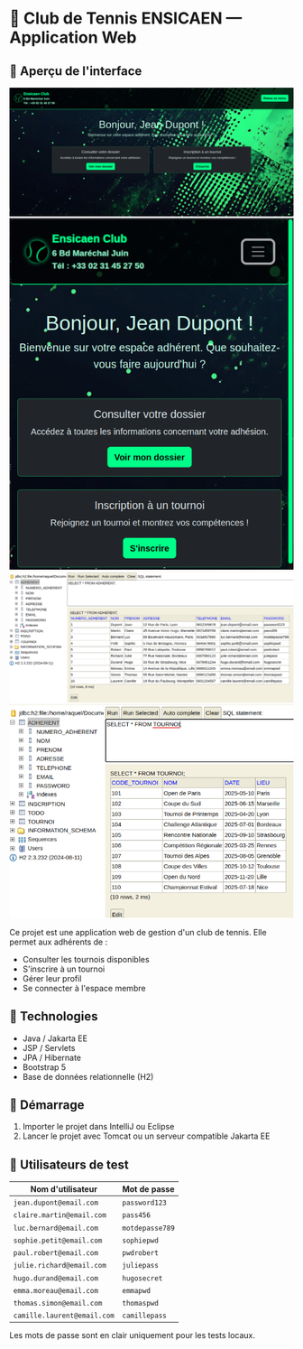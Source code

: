 # 🎾 Club de Tennis ENSICAEN — Application Web

## 📸 Aperçu de l'interface
![imageviewer](image0.png)
![imageviewer](image3.png)
![imageviewer](image1.png)
![imageviewer](image2.png)

Ce projet est une application web de gestion d'un club de tennis. Elle permet aux adhérents de :

- Consulter les tournois disponibles
- S'inscrire à un tournoi
- Gérer leur profil
- Se connecter à l'espace membre

## 🔧 Technologies

- Java / Jakarta EE
- JSP / Servlets
- JPA / Hibernate
- Bootstrap 5
- Base de données relationnelle (H2)

## 🚀 Démarrage

1. Importer le projet dans IntelliJ ou Eclipse
3. Lancer le projet avec Tomcat ou un serveur compatible Jakarta EE

## 👤 Utilisateurs de test

|     Nom d'utilisateur       |   Mot de passe  |
|-----------------------------|-----------------|
| `jean.dupont@email.com`     | `password123`   |
| `claire.martin@email.com`   | `pass456`       |
| `luc.bernard@email.com`     | `motdepasse789` |
| `sophie.petit@email.com`    | `sophiepwd`     |
| `paul.robert@email.com`     | `pwdrobert`     |
| `julie.richard@email.com`   | `juliepass`     |
| `hugo.durand@email.com`     | `hugosecret`    |
| `emma.moreau@email.com`     | `emmapwd`       |
| `thomas.simon@email.com`    | `thomaspwd`     |
| `camille.laurent@email.com` | `camillepass`   |


Les mots de passe sont en clair uniquement pour les tests locaux.


